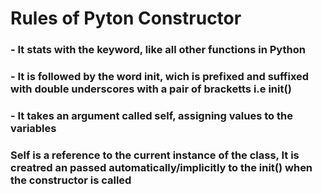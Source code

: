 # Rules of Pyton Constructor

### - It stats with the keyword, like all other functions in Python
### - It is followed by the word init, wich is prefixed and suffixed with double underscores with a pair of bracketts i.e __init__()
### - It takes an argument called self, assigning values to the variables

### Self is a reference to the current instance of the class, It is creatred an passed automatically/implicitly to the __init__() when the constructor is called